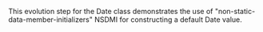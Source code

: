 This evolution step for the Date class demonstrates the use of
"non-static-data-member-initializers" NSDMI for constructing a default Date value.
